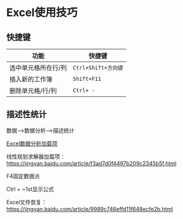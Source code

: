 # Excel使用技巧


## 快捷键

| 功能                | 快捷键              |
| ------------------- | ------------------- |
| 选中单元格所在行/列 | `Ctrl+Shift+方向键` |
| 插入新的工作簿      | `Shift+F11`         |
| 删除单元格/行/列    | `Ctrl+ -`           |

## 描述性统计

数据-->数据分析-->描述统计

[Excel数据分析加载项](https://zhinan.sogou.com/guide/d316513603490.htm?ch=zn.xqy.related.pc)

线性规划求解器加载项：https://jingyan.baidu.com/article/f3ad7d0f4497b209c2345b5f.html

F4固定数据点

 

Ctrl + ~1st显示公式  

Excel文件恢复： https://jingyan.baidu.com/article/9989c746effd11f648ecfe2b.html
